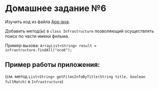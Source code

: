# Домашнее задание №6

Изучить код из файла [App.java](App.java).

Добавить метод(ы) в `class Infrastructure` позволяющий осуществлять поиск по части имени фильма.

Пример вызова: `ArrayList<String> result = infrastructure.findAll("особ");`

## Пример работы приложения:

(см. метод `List<String> getFilmsInfoByTitle(String title, boolean fullMatch)` в `Infrastructure`)

